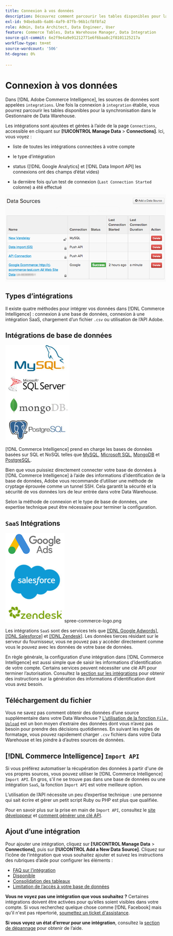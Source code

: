 ```yaml
---
title: Connexion à vos données
description: Découvrez comment parcourir les tables disponibles pour la synchronisation dans Data Warehouse Manager.
exl-id: 94beba8b-6a86-4af9-87fb-96b1cf8f8fa2
role: Admin, Data Architect, Data Engineer, User
feature: Commerce Tables, Data Warehouse Manager, Data Integration
source-git-commit: 6e2f9e4a9e91212771e6f6baa8c2f8101125217a
workflow-type: tm+mt
source-wordcount: '506'
ht-degree: 0%

---
```


# Connexion à vos données

Dans [!DNL Adobe Commerce Intelligence], les sources de données sont appelées `integrations`. Une fois la connexion à `integration` établie, vous pourrez parcourir les tables disponibles pour la synchronisation dans le Gestionnaire de Data Warehouse.

Les intégrations sont ajoutées et gérées à l’aide de la page `Connections`, accessible en cliquant sur **[!UICONTROL Manage Data** > **Connections]**. Ici, vous voyez :

* liste de toutes les intégrations connectées à votre compte

* le type d’intégration

* status ([!DNL Google Analytics] et [!DNL Data Import API] les connexions ont des champs d’état vides)

* la dernière fois qu’un test de connexion (`Last Connection Started` colonne) a été effectué

![Data\_Sources\_Table.png](../../../assets/Data_Sources_Table.png)

## Types d’intégrations

Il existe quatre méthodes pour intégrer vos données dans [!DNL Commerce Intelligence] : connexion à une base de données, connexion à une intégration SaaS, chargement d’un fichier `.csv` ou utilisation de l’API Adobe.

## Intégrations de base de données

![Base de données\_icons.jpg](../../../assets/Database_icons.jpg)

[!DNL Commerce Intelligence] prend en charge les bases de données basées sur SQL et NoSQL telles que [MySQL](../../importing-data/integrations/mysql-via-ssh-tunnel.md), [Microsoft SQL](../integrations/microsoft-sql-server.md), [MongoDB](../integrations/mongodb-via-ssh-tunnel.md) et [PostgreSQL](../integrations/postgresql.md).

Bien que vous puissiez directement connecter votre base de données à [!DNL Commerce Intelligence] à l’aide des informations d’identification de la base de données, Adobe vous recommande d’utiliser une méthode de cryptage éprouvée comme un tunnel SSH. Cela garantit la sécurité et la sécurité de vos données lors de leur entrée dans votre Data Warehouse.

Selon la méthode de connexion et le type de base de données, une expertise technique peut être nécessaire pour terminer la configuration.

## `SaaS` Intégrations

![](../../../assets/SaaS_icons.jpg)spree-commerce-logo.png

Les intégrations `SaaS` sont des services tels que [[!DNL Google Adwords]](../integrations/google-adwords.md), [[!DNL Salesforce]](../integrations/salesforce.md) et [[!DNL Zendesk]](../integrations/zendesk.md). Les données tierces résidant sur le serveur du fournisseur, vous ne pouvez pas y accéder directement comme vous le pouvez avec les données de votre base de données.

En règle générale, la configuration d’une intégration dans [!DNL Commerce Intelligence] est aussi simple que de saisir les informations d’identification de votre compte. Certains services peuvent nécessiter une clé API pour terminer l’autorisation. Consultez la [section sur les intégrations](../integrations/integrations.md) pour obtenir des instructions sur la génération des informations d’identification dont vous avez besoin.

## Téléchargement du fichier

Vous ne savez pas comment obtenir des données d’une source supplémentaire dans votre Data Warehouse ? [L’utilisation de la fonction `File Upload`](../connecting-data/using-file-uploader.md) est un bon moyen d’extraire des données dont vous n’avez pas besoin pour prendre des décisions quotidiennes. En suivant les règles de formatage, vous pouvez rapidement charger `.csv` fichiers dans votre Data Warehouse et les joindre à d’autres sources de données.

## [!DNL Commerce Intelligence] `Import API`

Si vous préférez automatiser la récupération des données à partir d&#39;une de vos propres sources, vous pouvez utiliser le [!DNL Commerce Intelligence] `Import API`. En gros, s&#39;il ne se trouve pas dans une base de données ou une intégration `SaaS`, la fonction `Import API` est votre meilleure option.

L’utilisation de l’API nécessite un peu d’expertise technique : une personne qui sait écrire et gérer un petit script Ruby ou PHP est plus que qualifiée.

Pour en savoir plus sur la prise en main de `Import API`, consultez le [site développeur](https://developer.adobe.com/commerce/services/reporting/) et [comment générer une clé API](https://developer.adobe.com/commerce/services/reporting/import-api/).

## Ajout d’une intégration

Pour ajouter une intégration, cliquez sur **[!UICONTROL Manage Data** > **Connections]**, puis sur **[!UICONTROL Add a New Data Source]**. Cliquez sur l’icône de l’intégration que vous souhaitez ajouter et suivez les instructions des rubriques d’aide pour configurer les éléments :

* [FAQ sur l’intégration](https://support.magento.com/hc/en-us/sections/360003161871-Integration-FAQ)
* [Disponible ](../integrations/integrations.md)
* [Consolidation des tableaux](../../../best-practices/consolidating-your-tables.md)
* [Limitation de l’accès à votre base de données](../../../administrator/account-management/restrict-db-access.md)

**Vous ne voyez pas une intégration que vous souhaitez ?** Certaines intégrations doivent être activées pour qu’elles soient visibles dans votre compte. Si vous recherchez quelque chose comme [!DNL Facebook] mais qu&#39;il n&#39;est pas répertorié, [soumettez un ticket d&#39;assistance](https://experienceleague.adobe.com/docs/commerce-knowledge-base/kb/troubleshooting/miscellaneous/mbi-service-policies.html?lang=fr).

**Si vous voyez un état d’erreur pour une intégration**, consultez la [section de dépannage](https://support.magento.com/hc/en-us/sections/360003078151) pour obtenir de l’aide.
